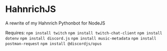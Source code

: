 # HahnrichJS
A rewrite of my Hahnrich Pythonbot for NodeJS

Requires:
```npm install twitch```
```npm install twitch-chat-client```
```npm install dotenv```
```npm install discord.js```
```npm install music-metadata```
```npm install postman-request```
```npm install @discordjs/opus```
